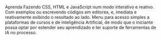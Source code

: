 Aprenda Fazendo CSS, HTML e JavaScript num modo interativo e reativo. Com exemplos ou escrevendo códigos em editores, e, imediata e reativamente exibindo o resultado ao lado. Menu para acesso simples a plataformas de cursos e de inteligência Artificial, de modo que o iniciante possa optar por estender seu aprendizado e ter suporte de ferramentas de IA no processo.
